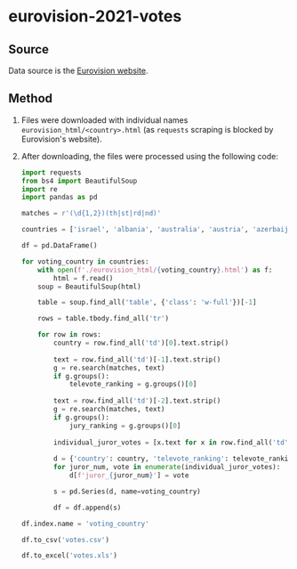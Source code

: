 # eurovision-2021-votes

## Source
Data source is the [Eurovision website](https://eurovision.tv/event/rotterdam-2021/grand-final/results/).

## Method

1. Files were downloaded with individual names `eurovision_html/<country>.html` (as `requests` scraping is blocked by Eurovision's website).

2. After downloading, the files were processed using the following code:

    ```py
    import requests
    from bs4 import BeautifulSoup
    import re
    import pandas as pd

    matches = r'(\d{1,2})(th|st|rd|nd)'

    countries = ['israel', 'albania', 'australia', 'austria', 'azerbaijan', 'belgium', 'bulgaria', 'croatia', 'cyprus', 'czech-republic', 'denmark', 'estonia', 'finland', 'france', 'georgia', 'germany', 'greece', 'iceland', 'ireland', 'italy', 'latvia', 'lithuania', 'malta', 'moldova', 'netherlands', 'north-macedonia', 'norway', 'poland', 'portugal', 'romania', 'russia', 'san-marino', 'serbia', 'slovenia', 'spain', 'sweden', 'switzerland', 'ukraine', 'united-kingdom']

    df = pd.DataFrame()

    for voting_country in countries:
        with open(f'./eurovision_html/{voting_country}.html') as f:
            html = f.read()
        soup = BeautifulSoup(html)

        table = soup.find_all('table', {'class': 'w-full'})[-1]

        rows = table.tbody.find_all('tr')

        for row in rows:
            country = row.find_all('td')[0].text.strip()
            
            text = row.find_all('td')[-1].text.strip()
            g = re.search(matches, text)
            if g.groups():
                televote_ranking = g.groups()[0]
            
            text = row.find_all('td')[-2].text.strip()
            g = re.search(matches, text)
            if g.groups():
                jury_ranking = g.groups()[0]
            
            individual_juror_votes = [x.text for x in row.find_all('td')[2:7]]
            
            d = {'country': country, 'televote_ranking': televote_ranking, 'jury_ranking': jury_ranking}
            for juror_num, vote in enumerate(individual_juror_votes):
                d[f'juror_{juror_num}'] = vote

            s = pd.Series(d, name=voting_country)

            df = df.append(s)

    df.index.name = 'voting_country'

    df.to_csv('votes.csv')

    df.to_excel('votes.xls')

    ```